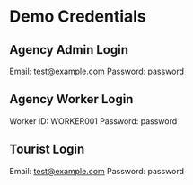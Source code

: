 # Demo Credentials

## Agency Admin Login
Email: test@example.com
Password: password

## Agency Worker Login
Worker ID: WORKER001
Password: password

## Tourist Login
Email: test@example.com
Password: password
